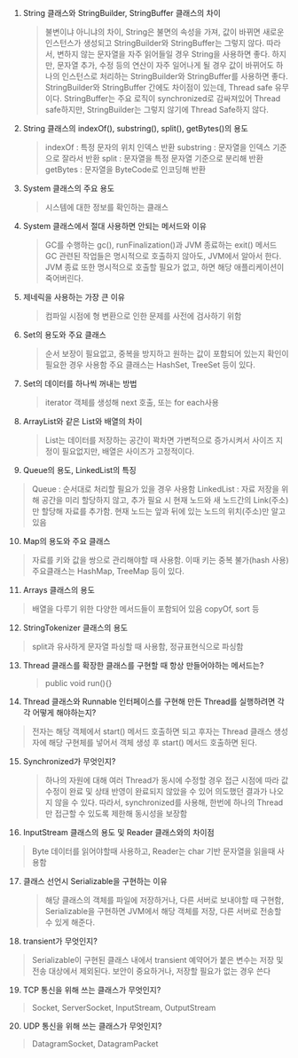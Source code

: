 1. String 클래스와 StringBuilder, StringBuffer 클래스의 차이
   > 불변이냐 아니냐의 차이, String은 불면의 속성을 가져, 값이 바뀌면 새로운 인스턴스가 생성되고 StringBuilder와 StringBuffer는 그렇지 않다.
   따라서, 변하지 않는 문자열을 자주 읽어들일 경우 String을 사용하면 좋다.
   하지만, 문자열 추가, 수정 등의 연산이 자주 일어나게 될 경우 값이 바뀌어도 하나의 인스턴스로 처리하는 StringBuilder와 StringBuffer를 사용하면 좋다.
   StringBuilder와 StringBuffer 간에도 차이점이 있는데, Thread safe 유무이다.
   StringBuffer는 주요 로직이 synchronized로 감싸져있어 Thread safe하지만, StringBuilder는 그렇지 않기에 Thread Safe하지 않다.
2. String 클래스의 indexOf(), substring(), split(), getBytes()의 용도
   > indexOf : 특정 문자의 위치 인덱스 반환
   substring : 문자열을 인덱스 기준으로 잘라서 반환
   split : 문자열을 특정 문자열 기준으로 분리해 반환
   getBytes : 문자열을 ByteCode로 인코딩해 반환
3. System 클래스의 주요 용도
   > 시스템에 대한 정보를 확인하는 클래스
4. System 클래스에서 절대 사용하면 안되는 메서드와 이유
   > GC를 수행하는 gc(), runFinalization()과 JVM 종료하는 exit() 메서드
   GC 관련된 작업들은 명시적으로 호출하지 않아도, JVM에서 알아서 한다.
   JVM 종료 또한 명시적으로 호출할 필요가 없고, 하면 해당 애플리케이션이 죽어버린다.
5. 제네릭을 사용하는 가장 큰 이유
   > 컴파일 시점에 형 변환으로 인한 문제를 사전에 검사하기 위함
6. Set의 용도와 주요 클래스
   > 순서 보장이 필요없고, 중복을 방지하고 원하는 값이 포함되어 있는지 확인이 필요한 경우 사용함
   주요 클래스는 HashSet, TreeSet 등이 있다.
7. Set의 데이터를 하나씩 꺼내는 방법
   > iterator 객체를 생성해 next 호출, 또는 for each사용
8. ArrayList와 같은 List와 배열의 차이
   > List는 데이터를 저장하는 공간이 꽉차면 가변적으로 증가시켜서 사이즈 지정이 필요없지만, 배열은 사이즈가 고정적이다.
9. Queue의 용도, LinkedList의 특징
  > Queue : 순서대로 처리할 필요가 있을 경우 사용함
  > LinkedList : 자료 저장을 위해 공간을 미리 할당하지 않고, 추가 필요 시 현재 노드와 새 노드간의 Link(주소)만 할당해 자료를 추가함. 현재 노드는 앞과 뒤에 있는 노드의 위치(주소)만 알고 있음
10. Map의 용도와 주요 클래스
   > 자료를 키와 값을 쌍으로 관리해야할 때 사용함. 이때 키는 중복 불가(hash 사용)
   > 주요클래스는 HashMap, TreeMap 등이 있다.
11. Arrays 클래스의 용도
   > 배열을 다루기 위한 다양한 메서드들이 포함되어 있음
   > copyOf, sort 등
12. StringTokenizer 클래스의 용도
   > split과 유사하게 문자열 파싱할 때 사용함, 정규표현식으로 파싱함
13. Thread 클래스를 확장한 클래스를 구현할 때 항상 만들어야하는 메서드는?
    >    public void run(){}
14. Thread 클래스와 Runnable 인터페이스를 구현해 만든 Thread를 실행하려면 각각 어떻게 해야하는지?
   > 전자는 해당 객체에서 start() 메서드 호출하면 되고
    후자는 Thread 클래스 생성자에 해당 구현체를 넣어서 객체 생성 후 start() 메서드 호출하면 된다.
15. Synchronized가 무엇인지?
    > 하나의 자원에 대해 여러 Thread가 동시에 수정할 경우 접근 시점에 따라 값 수정이 완료 및 상태 반영이 완료되지 않았을 수 있어 의도했던 결과가 나오지 않을 수 있다.
    따라서, synchronized를 사용해, 한번에 하나의 Thread만 접근할 수 있도록 제한해 동시성을 보장함
16. InputStream 클래스의 용도 및 Reader 클래스와의 차이점
   > Byte 데이터를 읽어야할때 사용하고, Reader는 char 기반 문자열을 읽을때 사용함
17. 클래스 선언시 Serializable을 구현하는 이유
    > 해당 클래스의 객체를 파일에 저장하거나, 다른 서버로 보내야할 때 구현함, Serializable을 구현하면 JVM에서 해당 객체를 저장, 다른 서버로 전송할 수 있게 해준다.
18. transient가 무엇인지?
   > Serializable이 구현된 클래스 내에서 transient 예약어가 붙은 변수는 저장 및 전송 대상에서 제외된다. 보안이 중요하거나, 저장할 필요가 없는 경우 쓴다
19. TCP 통신을 위해 쓰는 클래스가 무엇인지?
   > Socket, ServerSocket, InputStream, OutputStream
20. UDP 통신을 위해 쓰는 클래스가 무엇인지?
   > DatagramSocket, DatagramPacket